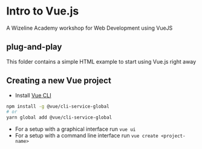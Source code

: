 # Intro to Vue.js

A Wizeline Academy workshop for Web Development using VueJS

## plug-and-play

This folder contains a simple HTML example to start using Vue.js right away

## Creating a new Vue project

- Install [Vue CLI](https://cli.vuejs.org/)

```bash
npm install -g @vue/cli-service-global
# or
yarn global add @vue/cli-service-global
```

- For a setup with a graphical interface run `vue ui`
- For a setup with a command line interface run `vue create <project-name>`
